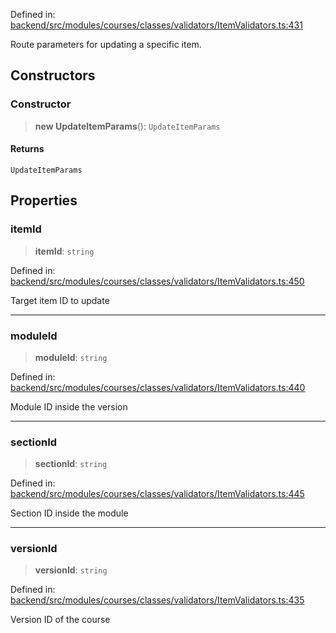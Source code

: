 Defined in: [backend/src/modules/courses/classes/validators/ItemValidators.ts:431](https://github.com/continuousactivelearning/vibe/blob/9a2d9d7201b944582c5d0ed5f0f7a4de13abde0f/backend/src/modules/courses/classes/validators/ItemValidators.ts#L431)

Route parameters for updating a specific item.

## Constructors

### Constructor

> **new UpdateItemParams**(): `UpdateItemParams`

#### Returns

`UpdateItemParams`

## Properties

### itemId

> **itemId**: `string`

Defined in: [backend/src/modules/courses/classes/validators/ItemValidators.ts:450](https://github.com/continuousactivelearning/vibe/blob/9a2d9d7201b944582c5d0ed5f0f7a4de13abde0f/backend/src/modules/courses/classes/validators/ItemValidators.ts#L450)

Target item ID to update

***

### moduleId

> **moduleId**: `string`

Defined in: [backend/src/modules/courses/classes/validators/ItemValidators.ts:440](https://github.com/continuousactivelearning/vibe/blob/9a2d9d7201b944582c5d0ed5f0f7a4de13abde0f/backend/src/modules/courses/classes/validators/ItemValidators.ts#L440)

Module ID inside the version

***

### sectionId

> **sectionId**: `string`

Defined in: [backend/src/modules/courses/classes/validators/ItemValidators.ts:445](https://github.com/continuousactivelearning/vibe/blob/9a2d9d7201b944582c5d0ed5f0f7a4de13abde0f/backend/src/modules/courses/classes/validators/ItemValidators.ts#L445)

Section ID inside the module

***

### versionId

> **versionId**: `string`

Defined in: [backend/src/modules/courses/classes/validators/ItemValidators.ts:435](https://github.com/continuousactivelearning/vibe/blob/9a2d9d7201b944582c5d0ed5f0f7a4de13abde0f/backend/src/modules/courses/classes/validators/ItemValidators.ts#L435)

Version ID of the course
